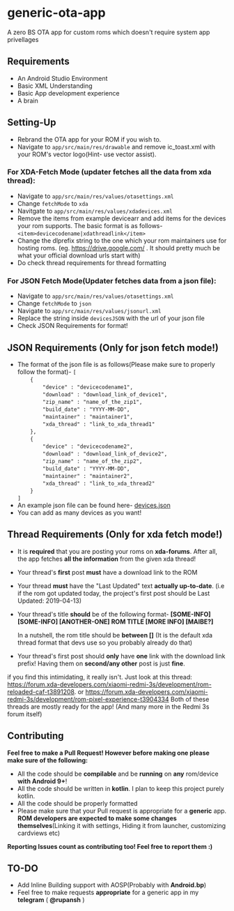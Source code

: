 # generic-ota-app

A zero BS OTA app for custom roms which doesn't require system app privellages

## Requirements
- An Android Studio Environment
- Basic XML Understanding
- Basic App development experience
- A brain

## Setting-Up

- Rebrand the OTA app for your ROM if you wish to.
- Navigate to `app/src/main/res/drawable` and remove ic_toast.xml with your ROM's vector logo(Hint- use vector assist).

### For XDA-Fetch Mode (updater fetches all the data from xda thread):
- Navigate to `app/src/main/res/values/otasettings.xml`
- Change `fetchMode` to `xda`
- Navitgate to `app/src/main/res/values/xdadevices.xml`
- Remove the items from example devicearr and add items for  the devices your rom supports. The basic format is as follows-
`<item>devicecodename|xdathreadlink</item>`
- Change the dlprefix string to the one which your rom maintainers use for hosting roms. (eg. https://drive.google.com/ . It should pretty much be what your official download urls start with)
- Do check thread requirements for thread formatting

### For JSON Fetch Mode(Updater fetches data from a json file):
- Navigate to `app/src/main/res/values/otasettings.xml`
- Change `fetchMode` to `json`
- Navigate to `app/src/main/res/values/jsonurl.xml`
- Replace the string inside `devicesJSON` with the url of your json file
- Check JSON Requirements for format!

## JSON Requirements (Only for json fetch mode!)
- The format of the json file is as follows(Please make sure to properly follow the format)- 
`[`  
`    {`  
`        "device" : "devicecodename1",`  
`        "download" : "download_link_of_device1",`  
`        "zip_name" : "name_of_the_zip1",`  
`        "build_date" : "YYYY-MM-DD",`  
`        "maintainer" : "maintainer1",`  
`        "xda_thread" : "link_to_xda_thread1"`  
`    },`  
`    {`  
`        "device" : "devicecodename2",`  
`        "download" : "download_link_of_device2",`  
`        "zip_name" : "name_of_the_zip2",`  
`        "build_date" : "YYYY-MM-DD",`  
`        "maintainer" : "maintainer2",`  
`        "xda_thread" : "link_to_xda_thread2"`  
`    }`  
`]`  
- An example json file can be found here- [devices.json](https://gist.githubusercontent.com/rupansh/a9963fd372bb007365370b11e94610b0/raw/f72004278bec97258862e730a1ef0a598cc20341/devices.json)
- You can add as many devices as you want!
    
## Thread Requirements (Only for xda fetch mode!)

- It is **required** that you are posting your roms on **xda-forums**. After all, the app fetches **all the information** from the given xda thread!
- Your thread's **first** post **must** have a download link to the ROM
- Your thread **must** have the "Last Updated" text **actually up-to-date**. (i.e if the rom got updated today, the project's first post should be Last Updated: 2019-04-13)
- Your thread's title **should** be of the following format-
 **[SOME-INFO] [SOME-INFO] [ANOTHER-ONE] ROM TITLE [MORE INFO] [MAIBE?]**
    
    In a nutshell, the rom title should be **between []** (It is the default xda thread format that devs use so you probably already do that)
- Your thread's first post should **only** have **one** link with the download link prefix! Having them on **second/any other** post is just **fine**.

if you find this intimidating, it really isn't. Just look at this thread: https://forum.xda-developers.com/xiaomi-redmi-3s/development/rom-reloaded-caf-t3891208. or https://forum.xda-developers.com/xiaomi-redmi-3s/development/rom-pixel-experience-t3904334
Both of these threads are mostly ready for the app! (And many more in the Redmi 3s forum itself)

## Contributing

**Feel free to make a Pull Request! However before making one please make sure of the following:**

- All the code should be **compilable** and be **running** on **any** rom/device **with Android 9+**!
- All the code should be written in **kotlin**. I plan to keep this project purely kotlin.
- All the code should be properly formatted
- Please make sure that your Pull request is appropriate for a **generic** app. **ROM developers are expected to make some changes themselves**(Linking it with settings, Hiding it from launcher, customizing cardviews etc)

**Reporting Issues count as contributing too! Feel free to report them :)**


## TO-DO

- Add Inline Building support with AOSP(Probably with **Android.bp**)
- Feel free to make requests **appropriate** for a generic app in my **telegram** ( **@rupansh** )
